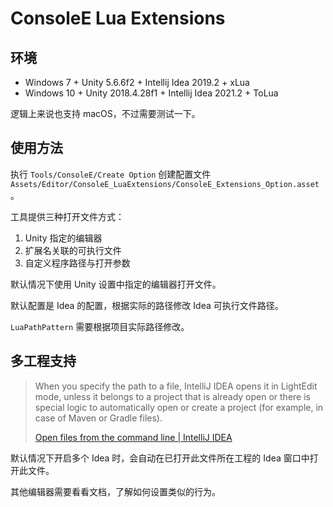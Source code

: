 # ConsoleE Lua Extensions

## 环境

- Windows 7 + Unity 5.6.6f2 + Intellij Idea 2019.2 + xLua
- Windows 10 + Unity 2018.4.28f1 + Intellij Idea 2021.2 + ToLua

逻辑上来说也支持 macOS，不过需要测试一下。

## 使用方法

执行 `Tools/ConsoleE/Create Option` 创建配置文件 `Assets/Editor/ConsoleE_LuaExtensions/ConsoleE_Extensions_Option.asset`。

工具提供三种打开文件方式：

1. Unity 指定的编辑器
2. 扩展名关联的可执行文件
3. 自定义程序路径与打开参数

默认情况下使用 Unity 设置中指定的编辑器打开文件。

默认配置是 Idea 的配置，根据实际的路径修改 Idea 可执行文件路径。

`LuaPathPattern` 需要根据项目实际路径修改。

## 多工程支持

> When you specify the path to a file, IntelliJ IDEA opens it in LightEdit mode, unless it belongs to a project that is already open or there is special logic to automatically open or create a project (for example, in case of Maven or Gradle files).
>
> [Open files from the command line | IntelliJ IDEA](https://www.jetbrains.com/help/idea/opening-files-from-command-line.html)

默认情况下开启多个 Idea 时，会自动在已打开此文件所在工程的 Idea 窗口中打开此文件。

其他编辑器需要看看文档，了解如何设置类似的行为。
